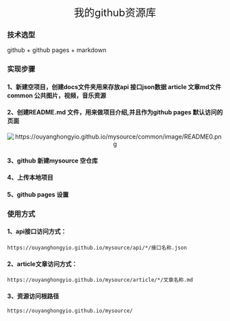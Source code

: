 <rich-text>
  <div style="text-align: center;font-size: x-large">我的github资源库</div>
</rich-text>

### 技术选型

github + github pages + markdown

### 实现步骤

#### 1、新建空项目，创建docs文件夹用来存放api 接口json数据 article 文章md文件 common 公共图片，视频，音乐资源

#### 2、创建README.md 文件，用来做项目介绍,并且作为github pages 默认访问的页面

<rich-text>
  <span style="text-align: center; clear: both; display: block;margin: auto;">
    <img src="https://ouyanghongyio.github.io/mysource/common/image/README0.png" alt="https://ouyanghongyio.github.io/mysource/common/image/README0.png" />
  </span>
</rich-text>

#### 3、github 新建mysource 空仓库

#### 4、上传本地项目

#### 5、github pages 设置

### 使用方式

#### 1、api接口访问方式：

```
https://ouyanghongyio.github.io/mysource/api/*/接口名称.json
```

#### 2、article文章访问方式：

```
https://ouyanghongyio.github.io/mysource/article/*/文章名称.md
```

#### 3、资源访问根路径

```
https://ouyanghongyio.github.io/mysource/
```
